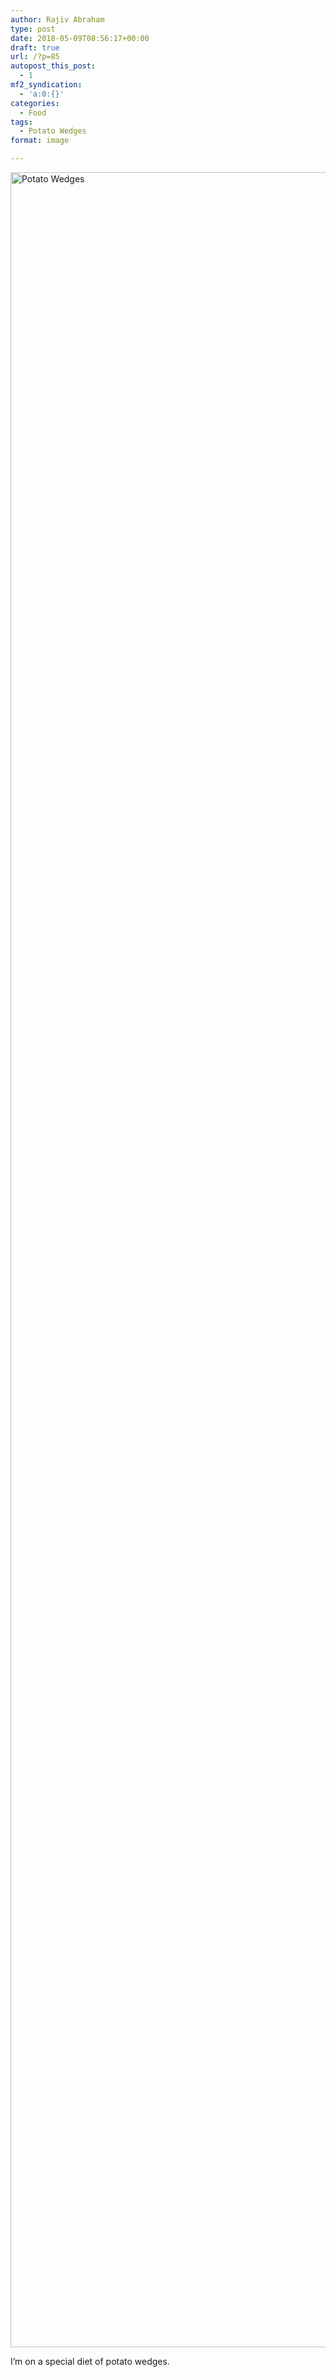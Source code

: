 ```yaml
---
author: Rajiv Abraham
type: post
date: 2018-05-09T08:56:17+00:00
draft: true
url: /?p=85
autopost_this_post:
  - 1
mf2_syndication:
  - 'a:0:{}'
categories:
  - Food
tags:
  - Potato Wedges
format: image

---
```

<img class="aligncenter size-full wp-image-86" src="https://i0.wp.com/abraham.gallery/wp-content/uploads/2018/05/IMG_20180424_133728.jpg?resize=4640%2C3480&#038;ssl=1" alt="Potato Wedges" width="4640" height="3480" srcset="https://i0.wp.com/abraham.gallery/wp-content/uploads/2018/05/IMG_20180424_133728.jpg?w=4640&ssl=1 4640w, https://i0.wp.com/abraham.gallery/wp-content/uploads/2018/05/IMG_20180424_133728.jpg?resize=300%2C225&ssl=1 300w, https://i0.wp.com/abraham.gallery/wp-content/uploads/2018/05/IMG_20180424_133728.jpg?resize=768%2C576&ssl=1 768w, https://i0.wp.com/abraham.gallery/wp-content/uploads/2018/05/IMG_20180424_133728.jpg?resize=1024%2C768&ssl=1 1024w, https://i0.wp.com/abraham.gallery/wp-content/uploads/2018/05/IMG_20180424_133728.jpg?w=2000&ssl=1 2000w, https://i0.wp.com/abraham.gallery/wp-content/uploads/2018/05/IMG_20180424_133728.jpg?w=3000&ssl=1 3000w" sizes="(max-width: 1000px) 100vw, 1000px" data-recalc-dims="1" />

I&#8217;m on a special diet of potato wedges.